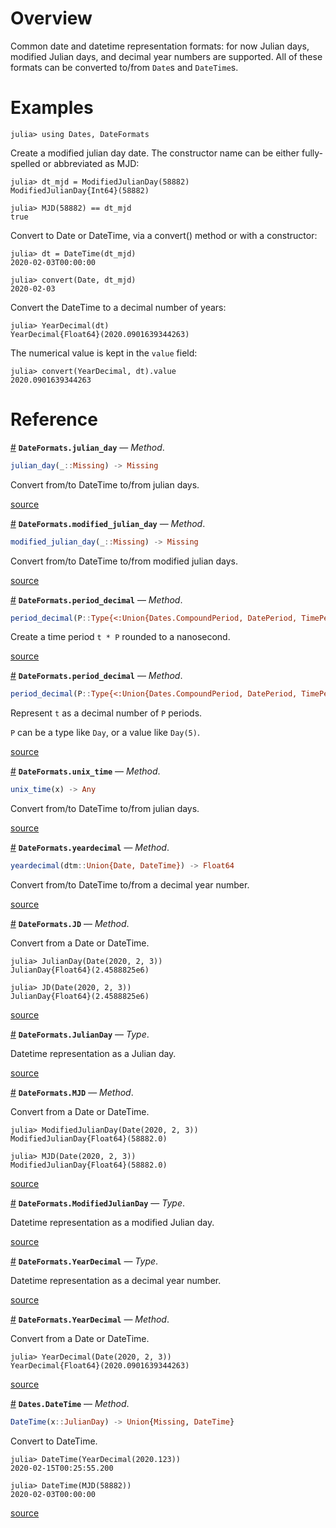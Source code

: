 
<a id='Overview'></a>

<a id='Overview-1'></a>

# Overview


Common date and datetime representation formats: for now Julian days, modified Julian days, and decimal year numbers are supported. All of these formats can be converted to/from `Date`s and `DateTime`s.


<a id='Examples'></a>

<a id='Examples-1'></a>

# Examples


```julia-repl
julia> using Dates, DateFormats
```


Create a modified julian day date. The constructor name can be either fully-spelled or abbreviated as MJD:


```julia-repl
julia> dt_mjd = ModifiedJulianDay(58882)
ModifiedJulianDay{Int64}(58882)

julia> MJD(58882) == dt_mjd
true
```


Convert to Date or DateTime, via a convert() method or with a constructor:


```julia-repl
julia> dt = DateTime(dt_mjd)
2020-02-03T00:00:00

julia> convert(Date, dt_mjd)
2020-02-03
```


Convert the DateTime to a decimal number of years:


```julia-repl
julia> YearDecimal(dt)
YearDecimal{Float64}(2020.0901639344263)
```


The numerical value is kept in the `value` field:


```julia-repl
julia> convert(YearDecimal, dt).value
2020.0901639344263
```


<a id='Reference'></a>

<a id='Reference-1'></a>

# Reference

<a id='DateFormats.julian_day-Tuple{Missing}' href='#DateFormats.julian_day-Tuple{Missing}'>#</a>
**`DateFormats.julian_day`** &mdash; *Method*.



```julia
julian_day(_::Missing) -> Missing

```

Convert from/to DateTime to/from julian days. 


<a target='_blank' href='https://github.com/aplavin/DateFormats.jl/blob/bb3f54c540c13253e92bf1e4ba6daf8c575e2820/src/DateFormats.jl#L106' class='documenter-source'>source</a><br>

<a id='DateFormats.modified_julian_day-Tuple{Missing}' href='#DateFormats.modified_julian_day-Tuple{Missing}'>#</a>
**`DateFormats.modified_julian_day`** &mdash; *Method*.



```julia
modified_julian_day(_::Missing) -> Missing

```

Convert from/to DateTime to/from modified julian days. 


<a target='_blank' href='https://github.com/aplavin/DateFormats.jl/blob/bb3f54c540c13253e92bf1e4ba6daf8c575e2820/src/DateFormats.jl#L99' class='documenter-source'>source</a><br>

<a id='DateFormats.period_decimal-Tuple{Type{<:Union{Dates.CompoundPeriod, DatePeriod, TimePeriod}}, Real}' href='#DateFormats.period_decimal-Tuple{Type{<:Union{Dates.CompoundPeriod, DatePeriod, TimePeriod}}, Real}'>#</a>
**`DateFormats.period_decimal`** &mdash; *Method*.



```julia
period_decimal(P::Type{<:Union{Dates.CompoundPeriod, DatePeriod, TimePeriod}}, t::Real) -> Any

```

Create a time period `t * P` rounded to a nanosecond. 


<a target='_blank' href='https://github.com/aplavin/DateFormats.jl/blob/bb3f54c540c13253e92bf1e4ba6daf8c575e2820/src/DateFormats.jl#L139' class='documenter-source'>source</a><br>

<a id='DateFormats.period_decimal-Tuple{Type{<:Union{Dates.CompoundPeriod, DatePeriod, TimePeriod}}, Union{Dates.CompoundPeriod, DatePeriod, TimePeriod}}' href='#DateFormats.period_decimal-Tuple{Type{<:Union{Dates.CompoundPeriod, DatePeriod, TimePeriod}}, Union{Dates.CompoundPeriod, DatePeriod, TimePeriod}}'>#</a>
**`DateFormats.period_decimal`** &mdash; *Method*.



```julia
period_decimal(P::Type{<:Union{Dates.CompoundPeriod, DatePeriod, TimePeriod}}, t::Union{Dates.CompoundPeriod, DatePeriod, TimePeriod}) -> Any

```

Represent `t` as a decimal number of `P` periods.

`P` can be a type like `Day`, or a value like `Day(5)`. 


<a target='_blank' href='https://github.com/aplavin/DateFormats.jl/blob/bb3f54c540c13253e92bf1e4ba6daf8c575e2820/src/DateFormats.jl#L142' class='documenter-source'>source</a><br>

<a id='DateFormats.unix_time-Tuple{Any}' href='#DateFormats.unix_time-Tuple{Any}'>#</a>
**`DateFormats.unix_time`** &mdash; *Method*.



```julia
unix_time(x) -> Any

```

Convert from/to DateTime to/from julian days. 


<a target='_blank' href='https://github.com/aplavin/DateFormats.jl/blob/bb3f54c540c13253e92bf1e4ba6daf8c575e2820/src/DateFormats.jl#L113' class='documenter-source'>source</a><br>

<a id='DateFormats.yeardecimal-Tuple{Union{Date, DateTime}}' href='#DateFormats.yeardecimal-Tuple{Union{Date, DateTime}}'>#</a>
**`DateFormats.yeardecimal`** &mdash; *Method*.



```julia
yeardecimal(dtm::Union{Date, DateTime}) -> Float64

```

Convert from/to DateTime to/from a decimal year number. 


<a target='_blank' href='https://github.com/aplavin/DateFormats.jl/blob/bb3f54c540c13253e92bf1e4ba6daf8c575e2820/src/DateFormats.jl#L126' class='documenter-source'>source</a><br>

<a id='DateFormats.JD-Tuple{Union{Date, DateTime}}' href='#DateFormats.JD-Tuple{Union{Date, DateTime}}'>#</a>
**`DateFormats.JD`** &mdash; *Method*.



Convert from a Date or DateTime.

```julia-repl
julia> JulianDay(Date(2020, 2, 3))
JulianDay{Float64}(2.4588825e6)

julia> JD(Date(2020, 2, 3))
JulianDay{Float64}(2.4588825e6)
```


<a target='_blank' href='https://github.com/aplavin/DateFormats.jl/blob/bb3f54c540c13253e92bf1e4ba6daf8c575e2820/src/DateFormats.jl#L45' class='documenter-source'>source</a><br>

<a id='DateFormats.JulianDay' href='#DateFormats.JulianDay'>#</a>
**`DateFormats.JulianDay`** &mdash; *Type*.



Datetime representation as a Julian day.


<a target='_blank' href='https://github.com/aplavin/DateFormats.jl/blob/bb3f54c540c13253e92bf1e4ba6daf8c575e2820/src/DateFormats.jl#L18' class='documenter-source'>source</a><br>

<a id='DateFormats.MJD-Tuple{Union{Date, DateTime}}' href='#DateFormats.MJD-Tuple{Union{Date, DateTime}}'>#</a>
**`DateFormats.MJD`** &mdash; *Method*.



Convert from a Date or DateTime.

```julia-repl
julia> ModifiedJulianDay(Date(2020, 2, 3))
ModifiedJulianDay{Float64}(58882.0)

julia> MJD(Date(2020, 2, 3))
ModifiedJulianDay{Float64}(58882.0)
```


<a target='_blank' href='https://github.com/aplavin/DateFormats.jl/blob/bb3f54c540c13253e92bf1e4ba6daf8c575e2820/src/DateFormats.jl#L57' class='documenter-source'>source</a><br>

<a id='DateFormats.ModifiedJulianDay' href='#DateFormats.ModifiedJulianDay'>#</a>
**`DateFormats.ModifiedJulianDay`** &mdash; *Type*.



Datetime representation as a modified Julian day.


<a target='_blank' href='https://github.com/aplavin/DateFormats.jl/blob/bb3f54c540c13253e92bf1e4ba6daf8c575e2820/src/DateFormats.jl#L24' class='documenter-source'>source</a><br>

<a id='DateFormats.YearDecimal' href='#DateFormats.YearDecimal'>#</a>
**`DateFormats.YearDecimal`** &mdash; *Type*.



Datetime representation as a decimal year number.


<a target='_blank' href='https://github.com/aplavin/DateFormats.jl/blob/bb3f54c540c13253e92bf1e4ba6daf8c575e2820/src/DateFormats.jl#L30' class='documenter-source'>source</a><br>

<a id='DateFormats.YearDecimal-Tuple{Union{Date, DateTime}}' href='#DateFormats.YearDecimal-Tuple{Union{Date, DateTime}}'>#</a>
**`DateFormats.YearDecimal`** &mdash; *Method*.



Convert from a Date or DateTime.

```julia-repl
julia> YearDecimal(Date(2020, 2, 3))
YearDecimal{Float64}(2020.0901639344263)
```


<a target='_blank' href='https://github.com/aplavin/DateFormats.jl/blob/bb3f54c540c13253e92bf1e4ba6daf8c575e2820/src/DateFormats.jl#L69' class='documenter-source'>source</a><br>

<a id='Dates.DateTime-Tuple{JulianDay}' href='#Dates.DateTime-Tuple{JulianDay}'>#</a>
**`Dates.DateTime`** &mdash; *Method*.



```julia
DateTime(x::JulianDay) -> Union{Missing, DateTime}

```

Convert to DateTime.

```julia-repl
julia> DateTime(YearDecimal(2020.123))
2020-02-15T00:25:55.200

julia> DateTime(MJD(58882))
2020-02-03T00:00:00
```


<a target='_blank' href='https://github.com/aplavin/DateFormats.jl/blob/bb3f54c540c13253e92bf1e4ba6daf8c575e2820/src/DateFormats.jl#L80' class='documenter-source'>source</a><br>

